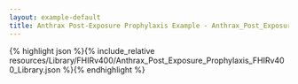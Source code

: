```yaml
---
layout: example-default
title: Anthrax Post-Exposure Prophylaxis Example - Anthrax_Post_Exposure_Prophylaxis_FHIRv400_Library.
---
```


{% highlight json %}{% include_relative resources/Library/FHIRv400/Anthrax_Post_Exposure_Prophylaxis_FHIRv400_Library.json %}{% endhighlight %}


